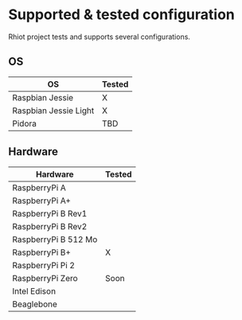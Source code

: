 # Supported & tested configuration

Rhiot project tests and supports several configurations.

## OS 

|OS | Tested  |
|---|---|
| Raspbian Jessie  |  X |
| Raspbian Jessie Light | X  |
| Pidora | TBD |


## Hardware

|Hardware | Tested  |
|---|---|
| RaspberryPi A  |   |
| RaspberryPi A+ |   |
| RaspberryPi B Rev1  |   |
| RaspberryPi B Rev2  |   |
| RaspberryPi B 512 Mo  |   |
| RaspberryPi B+  |  X |
| RaspberryPi Pi 2  |   |
| RaspberryPi Zero  | Soon  |
| Intel Edison ||
| Beaglebone ||



